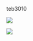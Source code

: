 teb3010 

  ![](https://media1.tenor.com/m/swjm8N2UEwgAAAAC/homer.gif)

  
 ![]([[https://media1.tenor.com/m/swjm8N2UEwgAAAAC/homer.gif](https://youtu.be/Yq7Yy8H5J-8)](https://tenor.com/pt-BR/view/saudi-league-al-shabab-cristiano-ronaldo-al-nassr-ronaldo-angry-ronaldo-jerking-gif-3839196503983907725))
